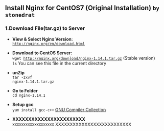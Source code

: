 ## Install Nginx for CentOS7 (Original Installation) `by stonedrat`
### 1.Download File(tar.gz) to Server
* <b>View & Select Nginx Version:</b><br>
<code>http://nginx.org/en/download.html</code><br>
* <b>Download to CentOS Server:</b><br>
<code>wget http://nginx.org/download/nginx-1.14.1.tar.gz</code> (Stable version)<br>
<code>ls</code> You can see this file in the current directory<br>
* <b>unZip</b><br>
<code>tar -zxvf nginx-1.14.1.tar.gz</code>
* <b>Go to Folder</b><br>
<code>cd nginx-1.14.1</code><br>
* <b>Setup gcc</b><br>
<code>yum install gcc-c++</code> [GNU Compiler Collection](https://en.wikipedia.org/wiki/GNU_Compiler_Collection)<br>

















* <b>XXXXXXXXXXXXXXXXXXXXXXX</b><br>
<code>XXXXXXXXXXXXXXXXXXX</code> XXXXXXXXXXXXXXXXXXXXXXXXXX<br>